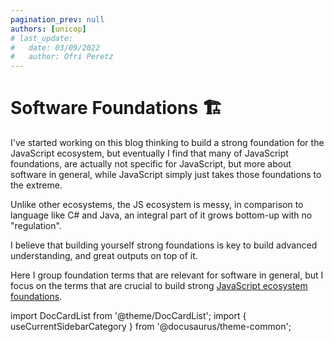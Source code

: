 ```yaml
---
pagination_prev: null
authors: [unicop]
# last_update:
#   date: 03/09/2022
#   author: Ofri Peretz
---
```


# Software Foundations 🏗

I've started working on this blog thinking to build a strong foundation for the JavaScript ecosystem, but eventually I find that many of JavaScript foundations, are actually not specific for JavaScript, but more about software in general, while JavaScript simply just takes those foundations to the extreme.

Unlike other ecosystems, the JS ecosystem is messy, in comparison to language like C# and Java, an integral part of it grows bottom-up with no "regulation".

I believe that building yourself strong foundations is key to build advanced understanding, and great outputs on top of it. <br />

Here I group foundation terms that are relevant for software in general, but I focus on the terms that are crucial to build strong [JavaScript ecosystem foundations](../js-es/intro.md).

import DocCardList from '@theme/DocCardList';
import { useCurrentSidebarCategory } from '@docusaurus/theme-common';

<DocCardList items={useCurrentSidebarCategory().items} />
